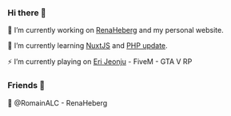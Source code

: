 ### Hi there 👋
🔭 I’m currently working on [RenaHeberg](https://github.com/orgs/RenaHeberg/people?ref=Erioushy) and my personal website.

🌱 I’m currently learning [NuxtJS](https://fr.nuxtjs.org/guide/installation/?ref=Erioushy) and [PHP update](https://www.php.net/?ref=Erioushy).

⚡ I’m currently playing on [Eri Jeonju](https://github.com/fr-rp/eri.j/?ref=Erioushy) - FiveM - GTA V RP

### Friends 👯
💬 @RomainALC - RenaHeberg

<!--
**erioushy/erioushy** is a ✨ _special_ ✨ repository because its `README.md` (this file) appears on your GitHub profile.

Here are some ideas to get you started:

- 🔭 I’m currently working on ...
- 🌱 I’m currently learning ...
- 👯 I’m looking to collaborate on ...
- 🤔 I’m looking for help with ...
- 💬 Ask me about ...
- 📫 How to reach me: ...
- 😄 Pronouns: ...
- ⚡ Fun fact: ...
-->

